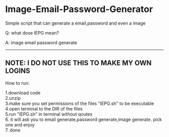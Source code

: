 # Image-Email-Password-Generator
Simple script that can generate a email,password and even a image

Q: what dose IEPG mean?

A: image email password generate

---------------------------
NOTE: I DO NOT USE THIS TO MAKE MY OWN LOGINS
---------------------------
How to run:

1.download code <br />
2.unzip <br />
3.make sure you set permissions of the files "IEPG.sh" to be executable <br />
4.open terminal to the DIR of the files <br />
5.run "IEPG.sh" in terminal without qoutes <br />
6. it will ask you to email generate,password generate,image generate. pick one and enjoy <br />
7. done <br />
